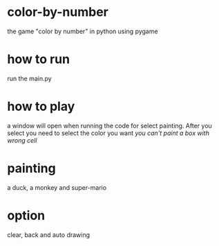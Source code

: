 # color-by-number
the game "color by number" in python using pygame 
# how to run
run the main.py
# how to play
a window will open when running the code for select painting. After you select you need to select the color you want *you can't paint a box with wrong cell*
# painting
a duck, a monkey and super-mario
# option
clear, back and auto drawing 
